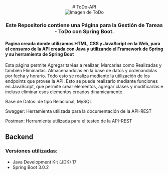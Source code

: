 <div align="center">
# ToDo-API
<br>
<img src="https://w7.pngwing.com/pngs/972/511/png-transparent-todo-sketch-note-list-tasks-thumbnail.png" alt="Imagen de ToDo">
<h3>Este Repositorio contiene una Página para la Gestión de Tareas - ToDo con Spring Boot.</h3>

</div>

<h4>Pagina creada donde utilizamos HTML, CSS y JavaScript en la Web, para el consumo de la API creada con Java y utilizando el Framework de Spring y su herramienta de Spring Boot</h4>

Esta página permite Agregar taréas a realizar, Marcarlas como Realizadas y también Eliminarlas. Almacenandolas en la base de datos y ordenandolas por fecha y horario. Todo esto se realiza mediante la utilización de los endpoints que provee la API. Esto se puede realizarlo mediante funciones en JavaScript, que permite crear elementos, agregar clases y modificarlas e incluso eliminar esos elementos creados dinamicamente.

Base de Datos: de tipo Relacional, MySQL 

Swagger: Herramienta utilizada para la documentación de la API-REST

Postman: Herramienta utilizada para el testeo de la API-REST

## Backend

### Versiones utilizadas:

* Java Development Kit (JDK) 17
* Spring Boot 3.0.2
